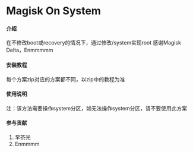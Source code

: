 # Magisk On System

#### 介绍
在不修改boot或recovery的情况下，通过修改/system实现root
感谢Magisk Delta，Enmmmmm

#### 安装教程

每个方案zip对应的方案都不同，以zip中的教程为准

#### 使用说明

注：该方法需要操作system分区，如无法操作system分区，请不要使用此方案

#### 参与贡献

1. 早茶光
2. Enmmmm
